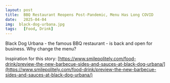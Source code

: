 ```yaml
---
layout: post
title:  BBQ Restaurant Reopens Post-Pandemic, Menu Has Long COVID
date:   2025-04-04
img:  black-dog-urbana.jpg
tags:   [Food, Drink]
---
```


Black Dog Urbana - the famous BBQ restaurant - is back and open for business. Why change the menu?

Inspiration for this story: [https://www.smilepolitely.com/food-drink/preview-the-new-barbecue-sides-and-sauces-at-black-dog-urbana/](https://www.smilepolitely.com/food-drink/preview-the-new-barbecue-sides-and-sauces-at-black-dog-urbana/)
